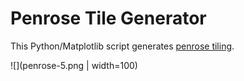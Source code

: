 # Penrose Tile Generator

This Python/Matplotlib script generates [penrose tiling](https://en.wikipedia.org/wiki/Penrose_tiling).

![](penrose-5.png | width=100)